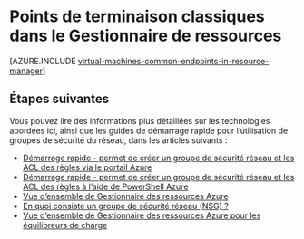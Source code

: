 <properties
   pageTitle="Les points de terminaison classiques dans le Gestionnaire de ressources | Microsoft Azure"
   description="Comprendre comment les points de terminaison à partir du modèle de déploiement standard sont désormais implémentés dans le Gestionnaire de ressources à l’aide des règles de groupes de sécurité réseau et ACL"
   services="virtual-machines-windows"
   documentationCenter=""
   authors="iainfoulds"
   manager="timlt"
   editor=""/>

<tags
   ms.service="virtual-machines-windows"
   ms.devlang="na"
   ms.topic="article"
   ms.tgt_pltfrm="vm-windows"
   ms.workload="infrastructure-services"
   ms.date="10/27/2016"
   ms.author="iainfou"/>

# <a name="classic-endpoints-in-resource-manager"></a>Points de terminaison classiques dans le Gestionnaire de ressources
[AZURE.INCLUDE [virtual-machines-common-endpoints-in-resource-manager](../../includes/virtual-machines-common-endpoints-in-resource-manager.md)]

## <a name="next-steps"></a>Étapes suivantes
Vous pouvez lire des informations plus détaillées sur les technologies abordées ici, ainsi que les guides de démarrage rapide pour l’utilisation de groupes de sécurité du réseau, dans les articles suivants :

- [Démarrage rapide - permet de créer un groupe de sécurité réseau et les ACL des règles via le portail Azure](virtual-machines-windows-nsg-quickstart-portal.md)  
- [Démarrage rapide - permet de créer un groupe de sécurité réseau et les ACL des règles à l’aide de PowerShell Azure](virtual-machines-windows-nsg-quickstart-powershell.md)  
- [Vue d’ensemble de Gestionnaire des ressources Azure](../azure-resource-manager/resource-group-overview.md)  
- [En quoi consiste un groupe de sécurité réseau (NSG) ?](../virtual-network/virtual-networks-nsg.md)  
- [Vue d’ensemble de Gestionnaire des ressources Azure pour les équilibreurs de charge](../load-balancer/load-balancer-arm.md) 